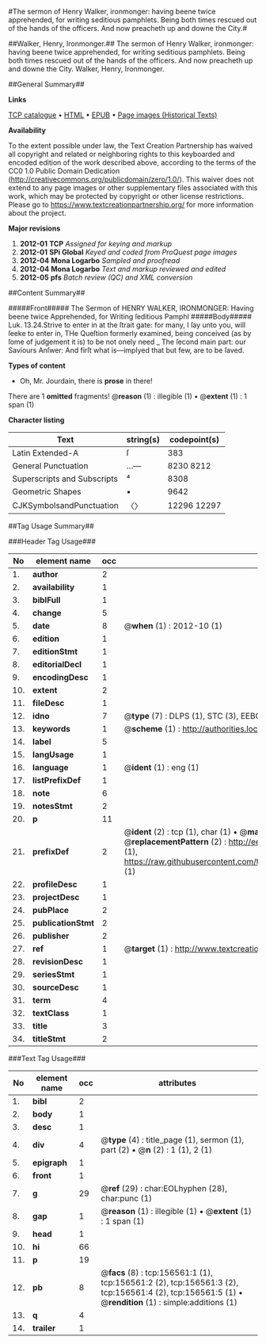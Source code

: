 #The sermon of Henry Walker, ironmonger: having beene twice apprehended, for writing seditious pamphlets. Being both times rescued out of the hands of the officers. And now preacheth up and downe the City.#

##Walker, Henry, Ironmonger.##
The sermon of Henry Walker, ironmonger: having beene twice apprehended, for writing seditious pamphlets. Being both times rescued out of the hands of the officers. And now preacheth up and downe the City.
Walker, Henry, Ironmonger.

##General Summary##

**Links**

[TCP catalogue](http://www.ota.ox.ac.uk/tcp/)  • 
[HTML](http://tei.it.ox.ac.uk/tcp/Texts-HTML/free/A97/A97001.html)  • 
[EPUB](http://tei.it.ox.ac.uk/tcp/Texts-EPUB/free/A97/A97001.epub) • 
[Page images (Historical Texts)](https://historicaltexts.jisc.ac.uk/eebo-99871317e)

**Availability**

To the extent possible under law, the Text Creation Partnership has waived all copyright and related or neighboring rights to this keyboarded and encoded edition of the work described above, according to the terms of the CC0 1.0 Public Domain Dedication (http://creativecommons.org/publicdomain/zero/1.0/). This waiver does not extend to any page images or other supplementary files associated with this work, which may be protected by copyright or other license restrictions. Please go to https://www.textcreationpartnership.org/ for more information about the project.

**Major revisions**

1. __2012-01__ __TCP__ *Assigned for keying and markup*
1. __2012-01__ __SPi Global__ *Keyed and coded from ProQuest page images*
1. __2012-04__ __Mona Logarbo__ *Sampled and proofread*
1. __2012-04__ __Mona Logarbo__ *Text and markup reviewed and edited*
1. __2012-05__ __pfs__ *Batch review (QC) and XML conversion*

##Content Summary##

#####Front#####
The Sermon of HENRY WALKER, IRONMONGER: Having beene twice Apprehended, for Writing ſeditious Pamphl
#####Body#####
Luk. 13.24.Strive to enter in at the ſtrait gate: for many, I ſay unto you, will ſeeke to enter in, THe Queſtion formerly examined, being conceived (as by ſome of judgement it is) to be not onely need
    _ The ſecond main part: our Saviours Anſwer: And firſt what is—implyed that but few, are to be ſaved.

**Types of content**

  * Oh, Mr. Jourdain, there is **prose** in there!

There are 1 **omitted** fragments! 
 @__reason__ (1) : illegible (1)  •  @__extent__ (1) : 1 span (1)

**Character listing**


|Text|string(s)|codepoint(s)|
|---|---|---|
|Latin Extended-A|ſ|383|
|General Punctuation|…—|8230 8212|
|Superscripts             and Subscripts|⁴|8308|
|Geometric Shapes|▪|9642|
|CJKSymbolsandPunctuation|〈〉|12296 12297|

##Tag Usage Summary##

###Header Tag Usage###

|No|element name|occ|attributes|
|---|---|---|---|
|1.|__author__|2||
|2.|__availability__|1||
|3.|__biblFull__|1||
|4.|__change__|5||
|5.|__date__|8| @__when__ (1) : 2012-10 (1)|
|6.|__edition__|1||
|7.|__editionStmt__|1||
|8.|__editorialDecl__|1||
|9.|__encodingDesc__|1||
|10.|__extent__|2||
|11.|__fileDesc__|1||
|12.|__idno__|7| @__type__ (7) : DLPS (1), STC (3), EEBO-CITATION (1), PROQUEST (1), VID (1)|
|13.|__keywords__|1| @__scheme__ (1) : http://authorities.loc.gov/ (1)|
|14.|__label__|5||
|15.|__langUsage__|1||
|16.|__language__|1| @__ident__ (1) : eng (1)|
|17.|__listPrefixDef__|1||
|18.|__note__|6||
|19.|__notesStmt__|2||
|20.|__p__|11||
|21.|__prefixDef__|2| @__ident__ (2) : tcp (1), char (1)  •  @__matchPattern__ (2) : ([0-9\-]+):([0-9IVX]+) (1), (.+) (1)  •  @__replacementPattern__ (2) : http://eebo.chadwyck.com/downloadtiff?vid=$1&page=$2 (1), https://raw.githubusercontent.com/textcreationpartnership/Texts/master/tcpchars.xml#$1 (1)|
|22.|__profileDesc__|1||
|23.|__projectDesc__|1||
|24.|__pubPlace__|2||
|25.|__publicationStmt__|2||
|26.|__publisher__|2||
|27.|__ref__|1| @__target__ (1) : http://www.textcreationpartnership.org/docs/. (1)|
|28.|__revisionDesc__|1||
|29.|__seriesStmt__|1||
|30.|__sourceDesc__|1||
|31.|__term__|4||
|32.|__textClass__|1||
|33.|__title__|3||
|34.|__titleStmt__|2||


###Text Tag Usage###

|No|element name|occ|attributes|
|---|---|---|---|
|1.|__bibl__|2||
|2.|__body__|1||
|3.|__desc__|1||
|4.|__div__|4| @__type__ (4) : title_page (1), sermon (1), part (2)  •  @__n__ (2) : 1 (1), 2 (1)|
|5.|__epigraph__|1||
|6.|__front__|1||
|7.|__g__|29| @__ref__ (29) : char:EOLhyphen (28), char:punc (1)|
|8.|__gap__|1| @__reason__ (1) : illegible (1)  •  @__extent__ (1) : 1 span (1)|
|9.|__head__|1||
|10.|__hi__|66||
|11.|__p__|19||
|12.|__pb__|8| @__facs__ (8) : tcp:156561:1 (1), tcp:156561:2 (2), tcp:156561:3 (2), tcp:156561:4 (2), tcp:156561:5 (1)  •  @__rendition__ (1) : simple:additions (1)|
|13.|__q__|4||
|14.|__trailer__|1||
